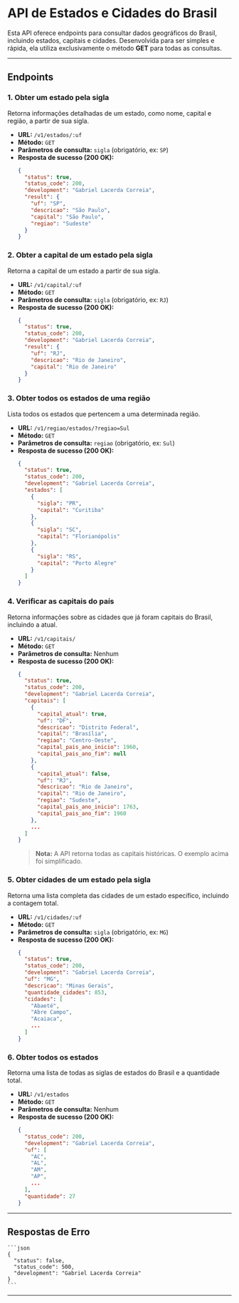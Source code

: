 # API de Estados e Cidades do Brasil

Esta API oferece endpoints para consultar dados geográficos do Brasil, incluindo estados, capitais e cidades. Desenvolvida para ser simples e rápida, ela utiliza exclusivamente o método **GET** para todas as consultas.

---

## Endpoints

### 1. Obter um estado pela sigla
Retorna informações detalhadas de um estado, como nome, capital e região, a partir de sua sigla.

* **URL:** `/v1/estados/:uf`
* **Método:** `GET`
* **Parâmetros de consulta:** `sigla` (obrigatório, ex: `SP`)
* **Resposta de sucesso (200 OK):**
    ```json
    {
      "status": true,
      "status_code": 200,
      "development": "Gabriel Lacerda Correia",
      "result": {
        "uf": "SP",
        "descricao": "São Paulo",
        "capital": "São Paulo",
        "regiao": "Sudeste"
      }
    }
    ```

### 2. Obter a capital de um estado pela sigla
Retorna a capital de um estado a partir de sua sigla.

* **URL:** `/v1/capital/:uf`
* **Método:** `GET`
* **Parâmetros de consulta:** `sigla` (obrigatório, ex: `RJ`)
* **Resposta de sucesso (200 OK):**
    ```json
    {
      "status": true,
      "status_code": 200,
      "development": "Gabriel Lacerda Correia",
      "result": {
        "uf": "RJ",
        "descricao": "Rio de Janeiro",
        "capital": "Rio de Janeiro"
      }
    }
    ```

### 3. Obter todos os estados de uma região
Lista todos os estados que pertencem a uma determinada região.

* **URL:** `/v1/regiao/estados/?regiao=Sul`
* **Método:** `GET`
* **Parâmetros de consulta:** `regiao` (obrigatório, ex: `Sul`)
* **Resposta de sucesso (200 OK):**
    ```json
    {
      "status": true,
      "status_code": 200,
      "development": "Gabriel Lacerda Correia",
      "estados": [
        {
          "sigla": "PR",
          "capital": "Curitiba"
        },
        {
          "sigla": "SC",
          "capital": "Florianópolis"
        },
        {
          "sigla": "RS",
          "capital": "Porto Alegre"
        }
      ]
    }
    ```

### 4. Verificar as capitais do país
Retorna informações sobre as cidades que já foram capitais do Brasil, incluindo a atual.

* **URL:** `/v1/capitais/`
* **Método:** `GET`
* **Parâmetros de consulta:** Nenhum
* **Resposta de sucesso (200 OK):**
    ```json
    {
      "status": true,
      "status_code": 200,
      "development": "Gabriel Lacerda Correia",
      "capitais": [
        {
          "capital_atual": true,
          "uf": "DF",
          "descricao": "Distrito Federal",
          "capital": "Brasília",
          "regiao": "Centro-Oeste",
          "capital_pais_ano_inicio": 1960,
          "capital_pais_ano_fim": null
        },
        {
          "capital_atual": false,
          "uf": "RJ",
          "descricao": "Rio de Janeiro",
          "capital": "Rio de Janeiro",
          "regiao": "Sudeste",
          "capital_pais_ano_inicio": 1763,
          "capital_pais_ano_fim": 1960
        },
        ...
      ]
    }
    ```
    > **Nota:** A API retorna todas as capitais históricas. O exemplo acima foi simplificado.

### 5. Obter cidades de um estado pela sigla
Retorna uma lista completa das cidades de um estado específico, incluindo a contagem total.

* **URL:** `/v1/cidades/:uf`
* **Método:** `GET`
* **Parâmetros de consulta:** `sigla` (obrigatório, ex: `MG`)
* **Resposta de sucesso (200 OK):**
    ```json
    {
      "status": true,
      "status_code": 200,
      "development": "Gabriel Lacerda Correia",
      "uf": "MG",
      "descricao": "Minas Gerais",
      "quantidade_cidades": 853,
      "cidades": [
        "Abaeté",
        "Abre Campo",
        "Acaiaca",
        ...
      ]
    }
    ```

### 6. Obter todos os estados
Retorna uma lista de todas as siglas de estados do Brasil e a quantidade total.

* **URL:** `/v1/estados`
* **Método:** `GET`
* **Parâmetros de consulta:** Nenhum
* **Resposta de sucesso (200 OK):**
    ```json
    {
      "status_code": 200,
      "development": "Gabriel Lacerda Correia",
      "uf": [
        "AC",
        "AL",
        "AM",
        "AP",
        ...
      ],
      "quantidade": 27
    }
    ```

---

## Respostas de Erro


    ```json
    {
      "status": false,
      "status_code": 500,
      "development": "Gabriel Lacerda Correia"
    }
    ```
    
---
